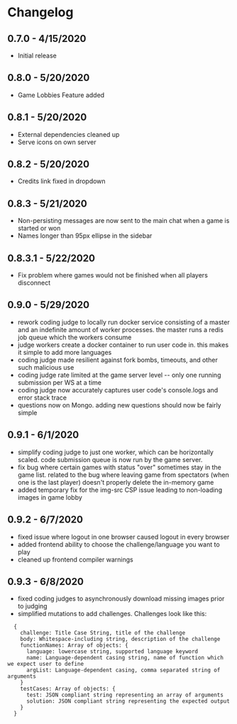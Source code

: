 # Changelog

## 0.7.0 - 4/15/2020

  * Initial release

## 0.8.0 - 5/20/2020

  * Game Lobbies Feature added

## 0.8.1 - 5/20/2020

  * External dependencies cleaned up
  * Serve icons on own server

## 0.8.2 - 5/20/2020

  * Credits link fixed in dropdown

## 0.8.3 - 5/21/2020

  * Non-persisting messages are now sent to the main chat when a game is started or won
  * Names longer than 95px ellipse in the sidebar

## 0.8.3.1 - 5/22/2020

  * Fix problem where games would not be finished when all players disconnect

## 0.9.0 - 5/29/2020

  * rework coding judge to locally run docker service consisting of a master and an indefinite amount of worker processes. the master runs a redis job queue which the workers consume
  * judge workers create a docker container to run user code in. this makes it simple to add more languages
  * coding judge made resilient against fork bombs, timeouts, and other such malicious use
  * coding judge rate limited at the game server level -- only one running submission per WS at a time
  * coding judge now accurately captures user code's console.logs and error stack trace
  * questions now on Mongo. adding new questions should now be fairly simple

## 0.9.1 - 6/1/2020

  * simplify coding judge to just one worker, which can be horizontally scaled. code submission queue is now run by the game server.
  * fix bug where certain games with status "over" sometimes stay in the game list. related to the bug where leaving game from spectators (when one is the last player) doesn't properly delete the in-memory game
  * added temporary fix for the img-src CSP issue leading to non-loading images in game lobby

## 0.9.2 - 6/7/2020

  * fixed issue where logout in one browser caused logout in every browser
  * added frontend ability to choose the challenge/language you want to play
  * cleaned up frontend compiler warnings

## 0.9.3 - 6/8/2020

  * fixed coding judges to asynchronously download missing images prior to judging
  * simplified mutations to add challenges. Challenges look like this:
  ```
    {
      challenge: Title Case String, title of the challenge
      body: Whitespace-including string, description of the challenge
      functionNames: Array of objects: {
        language: lowercase string, supported language keyword
        name: Language-dependent casing string, name of function which we expect user to define
        argList: Language-dependent casing, comma separated string of arguments
      }
      testCases: Array of objects: {
        test: JSON compliant string representing an array of arguments
        solution: JSON compliant string representing the expected output
      }
    }
  ```